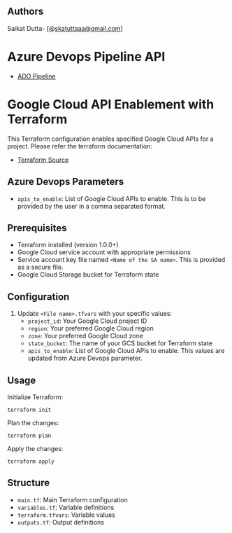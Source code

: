 
## Authors

Saikat Dutta- [@skatuttaaa@gmail.com]

# Azure Devops Pipeline API
   - [ADO Pipeline](<Link>)

# Google Cloud API Enablement with Terraform

This Terraform configuration enables specified Google Cloud APIs for a project. Please refer the terraform documentation:
   - [Terraform Source](https://registry.terraform.io/providers/hashicorp/google/latest/docs/resources/google_project_service)

## Azure Devops Parameters

- `apis_to_enable`: List of Google Cloud APIs to enable. This is to be provided by the user in a comma separated format.


## Prerequisites

- Terraform installed (version 1.0.0+)
- Google Cloud service account with appropriate permissions
- Service account key file named `<Name of the SA name>`. This is provided as a secure file.
- Google Cloud Storage bucket for Terraform state

## Configuration

1. Update `<File name>.tfvars` with your specific values:
   - `project_id`: Your Google Cloud project ID
   - `region`: Your preferred Google Cloud region
   - `zone`: Your preferred Google Cloud zone
   - `state_bucket`: The name of your GCS bucket for Terraform state
   - `apis_to_enable`: List of Google Cloud APIs to enable. This values are updated from Azure Devops parameter.


## Usage

Initialize Terraform:
```
terraform init
```

Plan the changes:
```
terraform plan
```

Apply the changes:
```
terraform apply
```

## Structure

- `main.tf`: Main Terraform configuration
- `variables.tf`: Variable definitions
- `terraform.tfvars`: Variable values
- `outputs.tf`: Output definitions
